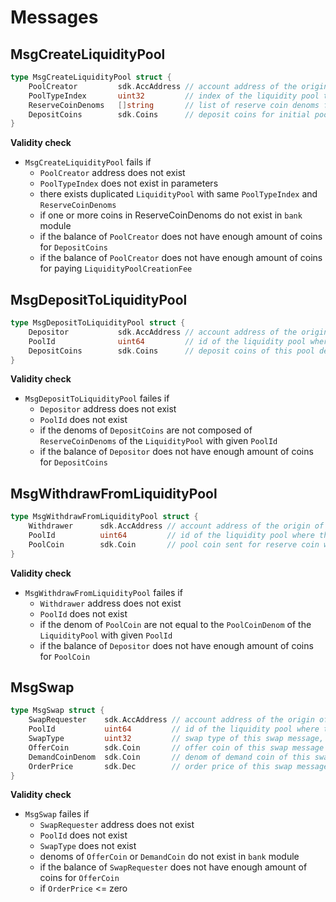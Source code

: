 <!--
order: 4
-->

# Messages

## MsgCreateLiquidityPool

```go
type MsgCreateLiquidityPool struct {
	PoolCreator         sdk.AccAddress // account address of the origin of this message
	PoolTypeIndex       uint32         // index of the liquidity pool type of this new liquidity pool
	ReserveCoinDenoms   []string       // list of reserve coin denoms for this new liquidity pool, store in alphabetical order
	DepositCoins 	    sdk.Coins      // deposit coins for initial pool deposit into this new liquidity pool
}
```

**Validity check**
- `MsgCreateLiquidityPool` fails if
  - `PoolCreator` address does not exist
  - `PoolTypeIndex` does not exist in parameters
  - there exists duplicated `LiquidityPool` with same `PoolTypeIndex` and `ReserveCoinDenoms`
  - if one or more coins in ReserveCoinDenoms do not exist in `bank` module
  - if the balance of `PoolCreator` does not have enough amount of coins for `DepositCoins`
  - if the balance of `PoolCreator` does not have enough amount of coins for paying `LiquidityPoolCreationFee`

## MsgDepositToLiquidityPool

```go
type MsgDepositToLiquidityPool struct {
	Depositor           sdk.AccAddress // account address of the origin of this message
	PoolId              uint64         // id of the liquidity pool where this message is belong to
	DepositCoins 	    sdk.Coins      // deposit coins of this pool deposit message
}
```

**Validity check**
- `MsgDepositToLiquidityPool` failes if
  - `Depositor` address does not exist
  - `PoolId` does not exist
  - if the denoms of `DepositCoins` are not composed of `ReserveCoinDenoms` of the `LiquidityPool` with given `PoolId`
  - if the balance of `Depositor` does not have enough amount of coins for `DepositCoins`
  
## MsgWithdrawFromLiquidityPool

```go
type MsgWithdrawFromLiquidityPool struct {
	Withdrawer      sdk.AccAddress // account address of the origin of this message
	PoolId          uint64         // id of the liquidity pool where this message is belong to
	PoolCoin        sdk.Coin       // pool coin sent for reserve coin withdraw
}
```

**Validity check**
- `MsgWithdrawFromLiquidityPool` failes if
  - `Withdrawer` address does not exist
  - `PoolId` does not exist
  - if the denom of `PoolCoin` are not equal to the `PoolCoinDenom` of the `LiquidityPool` with given `PoolId`
  - if the balance of `Depositor` does not have enough amount of coins for `PoolCoin`
  
## MsgSwap

```go
type MsgSwap struct {
	SwapRequester    sdk.AccAddress // account address of the origin of this message
	PoolId           uint64         // id of the liquidity pool where this message is belong to
	SwapType         uint32         // swap type of this swap message, default 1: InstantSwap, requesting instant swap
	OfferCoin        sdk.Coin       // offer coin of this swap message
	DemandCoinDenom  sdk.Coin       // denom of demand coin of this swap message
	OrderPrice       sdk.Dec        // order price of this swap message
}
```

**Validity check**
- `MsgSwap` failes if
  - `SwapRequester` address does not exist
  - `PoolId` does not exist
  - `SwapType` does not exist
  - denoms of `OfferCoin` or `DemandCoin` do not exist in `bank` module
  - if the balance of `SwapRequester` does not have enough amount of coins for `OfferCoin`
  - if `OrderPrice` <= zero
